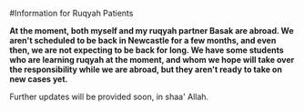 [title: Information for Ruqyah Patients - muhammadtim.com]:/

#Information for Ruqyah Patients

**At the moment, both myself and my ruqyah partner Basak are abroad. We aren't scheduled to be back in Newcastle for a few months, and even then, we are not expecting to be back for long. We have some students who are learning ruqyah at the moment, and whom we hope will take over the responsibility while we are abroad, but they aren't ready to take on new cases yet.**

Further updates will be provided soon, in shaa' Allah.